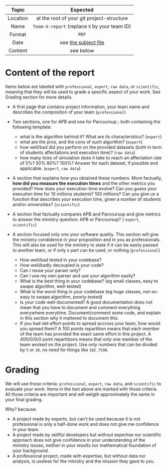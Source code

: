 | Topic        | Expected           |
| :-------------: |:-------------:|
| Location     | at the root of your git project-structure| 
| Name     | `Team-X-report` (replace `X` by your team ID) | 
| Format     | `PDF`| 
| Date     | see [the subject file](https://github.com/PNS-PS5-1819/informations/blob/master/sujet.md#schedule)| 
| Content     | see below| 



# Content of the report
Items below are labeled with `professional`, `expert`, `raw data`, or `scientific`, meaning that they will be used to grade a specific aspect of your work. See Grading section for more details.

- A first page that contains project information, your team name and describes the composition of your team (`professional`)


- Two sections, one for APB and one for Parcoursup ; both containing the following template:
  - what is the algorithm behind it? What are its characteristics? (`expert`)
  - what are the pros, and the cons of such algorithm? (`expert`)
  - how well/bad did you perform on the provided datasets (both in term of students affectations and execution time)?  (`raw data`)
  - how many ticks of simulation does it take to reach an affectation rate of 5%? 50% 80%? 100%?
  Answer for each dataset, if possible and applicable.  (`expert`, `raw data`)
 
 - A section that explains *how* you obtained these numbers. 
 More factually, **how did you measure the execution times** and the other metrics you provided? 
 How does your execution-time evolve? 
 Can you guess your execution time for 10 millions students? 100 millions? Can you give us a function that describes your execution time, given a number of students and/or universities? (`scientific`)
 
 
- A section that factually compares APB and Parcoursup and give metrics to answer the ministry question: APB or Parcoursup? ( `expert`, `scientific`)

- A section focused only one your software quality. 
This section will give the ministry condidence in your proposition and in you as professionals. 
This will also be used for the ministry to state if it can be easily passed to another team, or if only s part can be used, or nothing (`professional`)
  - How well/bad tested in your codebase? 
  - How well/badly decoupled is your code?
  - Can I reuse your parser only?
  - Can I use my own parser and use your algorithm easily?
  - What is the best thing in your codebase? (eg small classes, easy to swape algorithm, well-tested)
  - What is the worst thing in your codebase (eg huge classes, not-so-easy to swape algorithm, poorly-tested)
  - Is your code well-documented?
  A good documentation does not mean that you have to document and comment everything everywhere everytime. 
  Document/comment some code, and explain in this section why it mattered to document this.
  - If you had `400` effort-points to spread accross your team, how would you spread them? 
  A 100 points repartition means that each member of the team has provided the exact same effort in this project.
  A 400/0/0/0 point repartitions means that only one member of the team worked on the project.
  Use only numbers that can be divided by `5` or `10`, no need for things like `102.7598`.
  
# Grading  
  We will use those criteria: `professional`, `expert`, `raw data`, and `scientific` to evaluate your work.
  Items in the text above are marked with those criteria.
  All those criteria are important and will weigth approximately the same in your final grading.
  
  Why? because:
  
  - A project made by experts, but can't be used because it is not professional is only a half-done work and does not give me confidence in your team.
  - A project made by skillful developers but without expertise nor scientific approach does not give confidence in your understanding of the ministry issues, neither in your results nor mathematical foundation of your background.
  - A professional project, made with expertise, but without data nor analysis, is useless for the ministry and the mission they gave to you.

